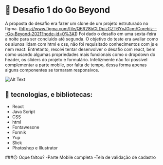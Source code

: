 # 📌 Desafio 1 do Go Beyond

A proposta do desafio era fazer um clone de um projeto estruturado no figma.
(https://www.figma.com/file/Q6R28bCLDpizGZT6YvJGcm/Corebiz---Go-Beyond-2021?node-id=0%3A1)
Foi dado o desafio em uma sexta-feira a noite para ser concluido até segunda. O objetivo do teste era avaliar como os alunos lidam com html e css, não foi requisitado conhecimentos com js e nem react. Entretanto, resolvi tentar desenvolver o desafio com react, bem como usando algumas propriedades mais funcionais como o dropdown do header, os sliders do projeto e formulário. Infelizmente não foi possível complementar a parte mobile, por falta de tempo, dessa forma apenas alguns componentes se tornaram responsivos.

![Alt Text](https://i.im.ge/2021/09/14/TjOOB4.gif)

## 🚀 tecnologias, e bibliotecas:

- React
- Java Script
- CSS
- html
- Fontawesone
- Formik
- Yup
- Slick
- Photoshop e Illustrator

###😣 Oque faltou?
-Parte Mobile completa
-Tela de validação de cadastro


